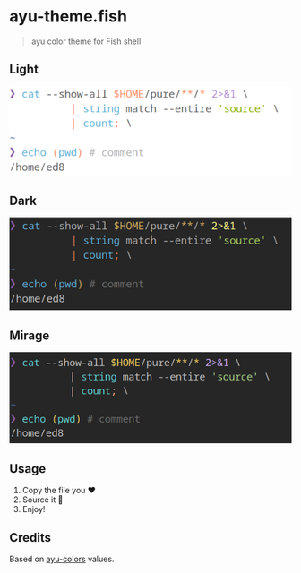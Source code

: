 # ayu-theme.fish

> ayu color theme for Fish shell

## Light

![ayu-light.fish preview](./preview-ayu-light.fish.png)

## Dark

![ayu-dark.fish preview](./preview-ayu-dark.fish.png)

## Mirage

![ayu-dark.fish preview](./preview-ayu-mirage.fish.png)

## Usage

1. Copy the file you :heart:
2. Source it 🚀
3. Enjoy!

## Credits

Based on [ayu-colors](https://github.com/ayu-theme/ayu-colors) values.
